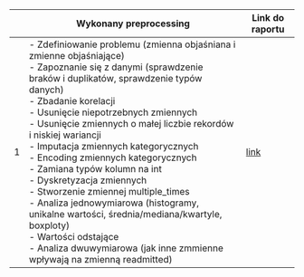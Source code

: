 <table>
<thead>
  <tr>
    <th></th>
    <th>Wykonany preprocessing</th>
    <th>Link do raportu</th>
  </tr>
</thead>
<tbody>
   <tr>
    <td>1</td>
    <td>
     - Zdefiniowanie problemu (zmienna objaśniana i zmienne objaśniające) <br>
     - Zapoznanie się z danymi (sprawdzenie braków i duplikatów, sprawdzenie typów danych) <br>
     - Zbadanie korelacji <br>
     - Usunięcie niepotrzebnych zmiennych <br>
     - Usunięcie zmiennych o małej liczbie rekordów i niskiej wariancji <br>
     - Imputacja zmiennych kategorycznych <br>
     - Encoding zmiennych kategorycznych <br>
     - Zamiana typów kolumn na int <br>
     - Dyskretyzacja zmiennych <br>
     - Stworzenie zmiennej multiple_times <br>
     - Analiza jednowymiarowa (histogramy, unikalne wartości, średnia/mediana/kwartyle, boxploty) <br>
     - Wartości odstające <br>
     - Analiza dwuwymiarowa (jak inne zmmienne wpływają na zmienną readmitted)
     </td>
    <td><a href="TomaszewskiŁukasz/WB_PD_1.ipynb">link</td>
  </tr>
  </tbody>
</table>
